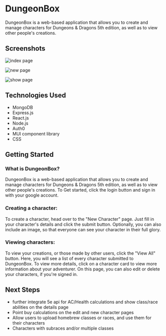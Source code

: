 # DungeonBox

DungeonBox is a web-based application that allows you to create and manage characters for Dungeons & Dragons 5th edition, as well as to view other people's creations. 

## Screenshots

![index page](https://i.imgur.com/poho1dD.png)

![new page](https://i.imgur.com/hrKSLY6.png)

![show page](https://i.imgur.com/rC424qY.png)

## Technologies Used

<ul>
  <li>MongoDB</li>
  <li>Express.js</li>
  <li>React.js</li>
  <li>Node.js</li>
  <li>Auth0</li>
  <li>MUI component library</li>
  <li>CSS</li>
</ul>

## Getting Started
### What is DungeonBox?

DungeonBox is a web-based application that allows you to create and manage characters for Dungeons & Dragons 5th edition, as well as to view other people's creations. To Get started, click the login button and sign in with your google account.

### Creating a character:

To create a character, head over to the "New Character" page. Just fill in your character's details and click the submit button. Optionally, you can also include an image, so that everyone can see your character in their full glory.

### Viewing characters:

To view your creations, or those made by other users, click the "View All" button. Here, you will see a list of every character submitted to DungeonBox. To view more details, click on a character card to view more information about your adventurer. On this page, you can also edit or delete your characters, if you're signed in.

## Next Steps

<ul>
  <li>further integrate 5e api for AC/Health calculations and show class/race abilities on the details page</li>
  <li>Point buy calculations on the edit and new character pages</li>
  <li>Allow users to upload homebrew classes or races, and use them for their characters</li>
  <li>Characters with subraces and/or multiple classes</li>
</ul>
